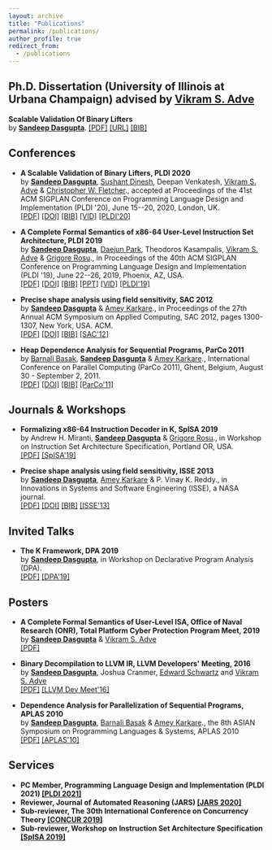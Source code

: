 ```yaml
---
layout: archive
title: "Publications"
permalink: /publications/
author_profile: true
redirect_from: 
  - /publications
---
```


## Ph.D. Dissertation (University of Illinois at Urbana Champaign) advised by <a href="https://vikram.cs.illinois.edu/">Vikram S. Adve</a>
<b> Scalable Validation Of Binary Lifters </b> <br />
  by <b><a href="https://sdasgup3.github.io/">Sandeep Dasgupta</a></b>.
  <a href="../files/FinalDefence.pdf">[PDF]</a>
  <a href="http://hdl.handle.net/2142/107968">[URL]</a>
  <a href="../files/thesis_2020.bib">[BIB]</a>

## Conferences

  - <b> A Scalable Validation of Binary Lifters, PLDI 2020 </b> <br />
  by <b><a href="https://sdasgup3.github.io/">Sandeep Dasgupta</a></b>, <a href="https://sushant94.me/about/">Sushant Dinesh</a>, Deepan Venkatesh, <a href="https://vikram.cs.illinois.edu/">Vikram S. Adve</a> & <a href="http://cwfletcher.net/">Christopher W. Fletcher</a>., accepted at Proceedings of the 41st ACM SIGPLAN Conference on Programming Language Design and Implementation (PLDI '20), June 15--20, 2020, London, UK. <br />
  <a href="../files/pldi_2020.pdf">[PDF]</a>
  <a href="https://doi.org/10.1145/3385412.3385964">[DOI]</a>
  <a href="../files/pldi_2020.bib">[BIB]</a>
  <a href="https://www.youtube.com/watch?v=veV6TuPsRYw">[VID]</a>
  <a href="https://pldi20.sigplan.org/details/pldi-2020-papers/4/Scalable-Validation-of-Binary-Lifters">[PLDI'20]</a>

  - <b> A Complete Formal Semantics of x86-64 User-Level Instruction Set Architecture, PLDI 2019 </b> <br />
  by <b><a href="https://sdasgup3.github.io/">Sandeep Dasgupta</a></b>, <a href="https://daejunpark.github.io">Daejun Park</a>, Theodoros Kasampalis, <a href="https://vikram.cs.illinois.edu/">Vikram S. Adve</a>  & <a href="http://fsl.cs.illinois.edu/index.php/Grigore_Rosu">Grigore Rosu</a>., in Proceedings of the 40th ACM SIGPLAN Conference on Programming Language Design and Implementation (PLDI '19), June 22--26, 2019, Phoenix, AZ, USA. <br />
  <a href="../files/pldi_2019.pdf">[PDF]</a>
  <a href="https://dl.acm.org/doi/10.1145/3314221.3314601">[DOI]</a>
  <a href="../files/pldi_2019.bib">[BIB]</a>
  <a href="../files/ppt_pldi_2019.pdf">[PPT]</a>
  <a href="https://www.youtube.com/watch?v=eBZtmaNAJwo&t=21s">[VID]</a>
  <a href="https://pldi19.sigplan.org/details/pldi-2019-papers/24/A-Complete-Formal-Semantics-of-x86-64-User-Level-Instruction-Set-Architecture">[PLDI'19]</a>


  - <b> Precise shape analysis using field sensitivity, SAC 2012 </b> <br />
  by <b><a href="https://sdasgup3.github.io/">Sandeep Dasgupta</a></b> & <a href="http://www.cse.iitk.ac.in/users/karkare/">Amey Karkare</a>., in Proceedings of the 27th Annual ACM Symposium on Applied Computing, SAC 2012, pages 1300-1307, New York, USA.  ACM. <br />
  <a href="../files/sac_2012.pdf">[PDF]</a>
  <a href="http://dl.acm.org/citation.cfm?doid=2245276.2231982">[DOI]</a>
  <a href="../files/sac_2012.bib">[BIB]</a>
  <a href="https://www.sigapp.org/sac/sac2012/">[SAC'12]</a>


  - <b> Heap Dependence Analysis for Sequential Programs, ParCo 2011 </b> <br />
  by <a href="http://www.cse.iitb.ac.in/~bbasak/">Barnali Basak</a>, <b><a href="https://sdasgup3.github.io/">Sandeep Dasgupta</a></b> & <a href="http://www.cse.iitk.ac.in/users/karkare/">Amey Karkare</a>., International Conference on Parallel Computing (ParCo 2011), Ghent, Belgium, August 30 - September 2, 2011. <br />
  <a href="../files/parco_2011.pdf">[PDF]</a>
  <a href="http://dx.doi.org/10.3233/978-1-61499-041-3-99">[DOI]</a>
  <a href="../files/parco_2011.bib">[BIB]</a>
  <a href="http://parco2011.elis.ugent.be/">[ParCo'11]</a>


## Journals & Workshops

  - <b> Formalizing x86-64 Instruction Decoder in K, SpISA 2019 </b> <br />
  by Andrew H. Miranti, <b><a href="https://sdasgup3.github.io/">Sandeep Dasgupta</a></b>  & <a href="http://fsl.cs.illinois.edu/index.php/Grigore_Rosu">Grigore Rosu</a>., in Workshop on Instruction Set Architecture Specification, Portland OR, USA. <br />
  <a href="../files/spisa_2019.pdf">[PDF]</a>
  <a href="https://www.cl.cam.ac.uk/~jrh13/spisa19.html">[SpISA'19]</a>

  - <b> Precise shape analysis using field sensitivity, ISSE 2013 </b>  <br />
  by <b><a href="https://sdasgup3.github.io/">Sandeep Dasgupta</a></b>, <a href="http://www.cse.iitk.ac.in/users/karkare/">Amey Karkare</a> & P. Vinay K. Reddy., in Innovations in Systems and Software Engineering (ISSE), a NASA journal. <br /> 
  <a href="../files/isse_2013.pdf">[PDF]</a>
  <a href="http://link.springer.com/article/10.1007%2Fs11334-013-0198-7">[DOI]</a>
  <a href="../files/isse_2013.bib">[BIB]</a>
  <a href="https://link.springer.com/journal/11334">[ISSE'13]</a>

## Invited Talks
  - <b> The K Framework, DPA 2019 </b>  <br />
  by <b><a href="https://sdasgup3.github.io/">Sandeep Dasgupta</a></b>, in Workshop on Declarative Program Analysis (DPA). <br />
  <a href="../files/dpa_2019.pdf">[PDF]</a>
  <a href="https://pldi19.sigplan.org/details/dpa-2019-papers/5/The-K-Framework">[DPA'19]</a>

## Posters
  - <b>  A Complete Formal Semantics of User-Level ISA, Office of Naval Research (ONR), Total Platform Cyber Protection Program Meet, 2019 </b> <br />
  by <b><a href="https://sdasgup3.github.io/">Sandeep Dasgupta</a></b> & <a href="https://vikram.cs.illinois.edu/">Vikram S. Adve</a> <br />
  <a href="../files/onr-tpcp-19.pdf">[PDF]</a>

  - <b>  Binary Decompilation to LLVM IR, LLVM Developers' Meeting, 2016 </b> <br />
  by <b><a href="https://sdasgup3.github.io/">Sandeep Dasgupta</a></b>, Joshua Cranmer, <a href="https://edmcman.github.io/">Edward Schwartz</a> and <a href="https://vikram.cs.illinois.edu/">Vikram S. Adve</a> <br />
  <a href="../files/allin_poster.pdf">[PDF]</a>
  <a href="https://llvm.org/devmtg/2016-11/">[LLVM Dev Meet'16]</a>

  - <b>  Dependence Analysis for Parallelization of Sequential Programs, APLAS 2010 </b> <br />
  by <b><a href="https://sdasgup3.github.io/">Sandeep Dasgupta</a></b>, <a href="http://www.cse.iitb.ac.in/~bbasak/">Barnali Basak</a> & <a href="http://www.cse.iitk.ac.in/users/karkare/">Amey Karkare</a>., the 8th ASIAN Symposium on Programming Languages & Systems, APLAS 2010 <br /> 
  <a href="../files/poster_APLAS2010.pdf">[PDF]</a> 
  <a href="https://basics.sjtu.edu.cn/conference/aplas2010/accepted_posters.htm">[APLAS'10]</a> 

## Services
 - <b>  PC Member, Programming Language Design and Implementation (PLDI 2021) <a href="https://conf.researchr.org/home/pldi-2021">[PLDI 2021]</a> </b>
 - <b>  Reviewer, Journal of Automated Reasoning (JARS) <a href="https://www.springer.com/journal/10817/">[JARS 2020]</a> </b>
 - <b>  Sub-reviewer, The 30th International Conference on Concurrency Theory <a href="https://event.cwi.nl/concur2019/">[CONCUR 2019]</a> </b>
 - <b>  Sub-reviewer, Workshop on Instruction Set Architecture Specification <a href="https://www.cl.cam.ac.uk/~jrh13/spisa19.html">[SpISA 2019]</a> </b>

